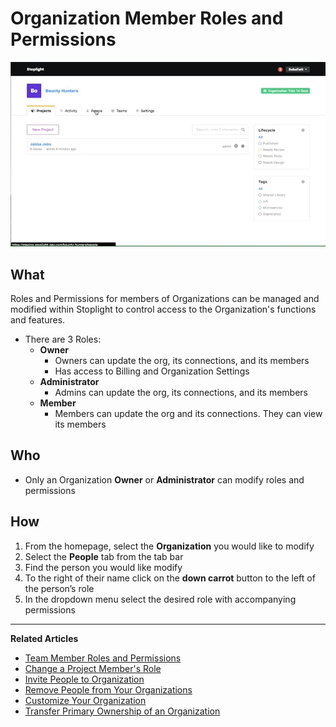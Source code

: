 # Organization Member Roles and Permissions 

![Organization Member Roles and Permissions](https://github.com/stoplightio/docs/blob/develop/assets/gifs/org-member-role-change.gif?raw=true)

## What 
Roles and Permissions for members of Organizations can be managed and modified within Stoplight to control access to the Organization's functions and features. 
* There are 3 Roles: 
    * **Owner** 
        * Owners can update the org, its connections, and its members 
        * Has access to Billing and Organization Settings
    * **Administrator** 
        * Admins can update the org, its connections, and its members 
    * **Member** 
         * Members can update the org and its connections. They can view its members 

## Who
* Only an Organization **Owner** or **Administrator** can modify roles and permissions 
## How 
1. From the homepage, select the **Organization** you would like to modify 
2. Select the **People** tab from the tab bar 
3. Find the person you would like modify 
4. To the right of their name click on the **down carrot** button to the left of the person’s role 
5. In the dropdown menu select the desired role with accompanying permissions 

---
**Related Articles**
- [Team Member Roles and Permissions](/platform/organizations/teams/roles)
- [Change a Project Member's Role](/platform/projects/change-a-members-role)
- [Invite People to Organization](/platform/organizations/invite-people)
- [Remove People from Your Organizations](/platform/organizations/remove-members)
- [Customize Your Organization](/platform/organizations/customize)
- [Transfer Primary Ownership of an Organization](/platform/organizations/transfer-ownership)

